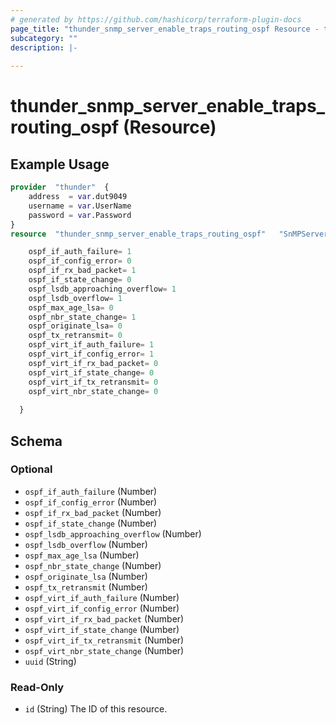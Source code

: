 ```yaml
---
# generated by https://github.com/hashicorp/terraform-plugin-docs
page_title: "thunder_snmp_server_enable_traps_routing_ospf Resource - terraform-provider-thunder"
subcategory: ""
description: |-
  
---
```


# thunder_snmp_server_enable_traps_routing_ospf (Resource)



## Example Usage

```terraform
provider  "thunder"  {
    address  = var.dut9049
    username = var.UserName
    password = var.Password
}
resource  "thunder_snmp_server_enable_traps_routing_ospf"   "SnMPServerEnableTrapsRoutingOspf"  {

    ospf_if_auth_failure= 1
    ospf_if_config_error= 0
    ospf_if_rx_bad_packet= 1
    ospf_if_state_change= 0
    ospf_lsdb_approaching_overflow= 1
    ospf_lsdb_overflow= 1
    ospf_max_age_lsa= 0
    ospf_nbr_state_change= 1
    ospf_originate_lsa= 0
    ospf_tx_retransmit= 0
    ospf_virt_if_auth_failure= 1
    ospf_virt_if_config_error= 1
    ospf_virt_if_rx_bad_packet= 0
    ospf_virt_if_state_change= 0
    ospf_virt_if_tx_retransmit= 0
    ospf_virt_nbr_state_change= 0
      
  }
```

<!-- schema generated by tfplugindocs -->
## Schema

### Optional

- `ospf_if_auth_failure` (Number)
- `ospf_if_config_error` (Number)
- `ospf_if_rx_bad_packet` (Number)
- `ospf_if_state_change` (Number)
- `ospf_lsdb_approaching_overflow` (Number)
- `ospf_lsdb_overflow` (Number)
- `ospf_max_age_lsa` (Number)
- `ospf_nbr_state_change` (Number)
- `ospf_originate_lsa` (Number)
- `ospf_tx_retransmit` (Number)
- `ospf_virt_if_auth_failure` (Number)
- `ospf_virt_if_config_error` (Number)
- `ospf_virt_if_rx_bad_packet` (Number)
- `ospf_virt_if_state_change` (Number)
- `ospf_virt_if_tx_retransmit` (Number)
- `ospf_virt_nbr_state_change` (Number)
- `uuid` (String)

### Read-Only

- `id` (String) The ID of this resource.


